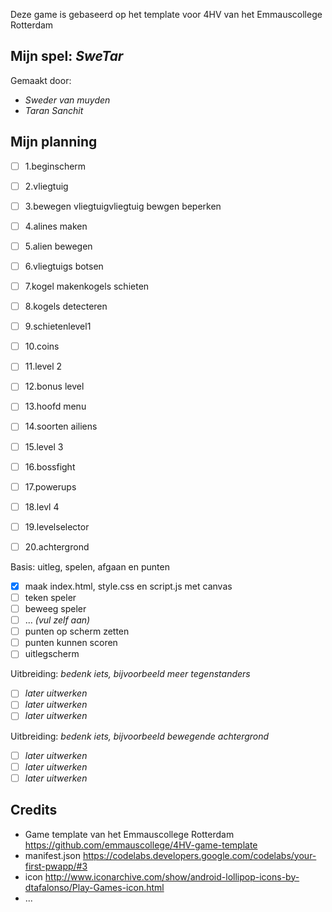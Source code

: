 Deze game is gebaseerd op het template voor 4HV van het Emmauscollege Rotterdam

## Mijn spel: *SweTar*
Gemaakt door:
- *Sweder van muyden*
- *Taran Sanchit*

## Mijn planning
 
 - [ ] 1.beginscherm
  - [ ]  2.vliegtuig
  - [ ]  3.bewegen vliegtuigvliegtuig bewgen beperken
  - [ ]  4.alines maken
  - [ ]  5.alien bewegen
  - [ ]  6.vliegtuigs botsen
  - [ ]  7.kogel makenkogels schieten
  - [ ]  8.kogels detecteren
   - [ ] 9.schietenlevel1
  - [ ]  10.coins
  - [ ]  11.level 2
  - [ ]  12.bonus level
- [ ]   13.hoofd menu
  - [ ] 14.soorten ailiens
 - [ ]  15.level 3
  - [ ] 16.bossfight
 - [ ]  17.powerups
  - [ ] 18.levl 4
- [ ] 19.levelselector
 - [ ] 20.achtergrond

 
Basis: uitleg, spelen, afgaan en punten
- [x] maak index.html, style.css en script.js met canvas
- [ ] teken speler
- [ ] beweeg speler
- [ ] ... *(vul zelf aan)*
- [ ] punten op scherm zetten
- [ ] punten kunnen scoren
- [ ] uitlegscherm

Uitbreiding: *bedenk iets, bijvoorbeeld meer tegenstanders*
- [ ] *later uitwerken*
- [ ] *later uitwerken*
- [ ] *later uitwerken*

Uitbreiding: *bedenk iets, bijvoorbeeld bewegende achtergrond*
- [ ] *later uitwerken*
- [ ] *later uitwerken*
- [ ] *later uitwerken*

## Credits
- Game template van het Emmauscollege Rotterdam https://github.com/emmauscollege/4HV-game-template
- manifest.json https://codelabs.developers.google.com/codelabs/your-first-pwapp/#3
- icon http://www.iconarchive.com/show/android-lollipop-icons-by-dtafalonso/Play-Games-icon.html
- ...
